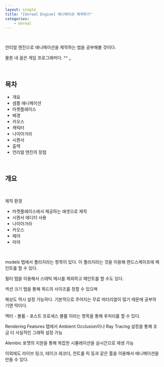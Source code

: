 ```yaml
---
layout: single
title: "[Unreal Engine] 애니메이션 제작하기"
categories:
    - Unreal
---
```


<br>

언리얼 엔진으로 애니메이션을 제작하는 법을 공부해볼 것이다.

물론 내 꿈은 게임 프로그래머다. ^^ ,,

<br>

## 목차
- 개요
- 샘플 애니메이션
- 마켓플레이스
- 배경
- 카오스
- 캐릭터
- 나이아가라
- 시퀀서
- 출력
- 언리얼 엔진의 장점

<br>

## 개요

<br>

제작 환경
- 마켓플레이스에서 제공하는 애셋으로 제작
- 시퀀서 에디터 사용
- 나이아가라
- 카오스
- 헤어
- 마야

<br>

models 탭에서 폴리지라는 항목이 있다. 이 폴리지라는 것을 이용해 랜드스케이프에 페인트를 할 수 있다.

필터 탭을 이용해서 스태틱 메시를 제외하고 페인트를 할 수도 있다.

섹션 크기 탭을 통해 쿼드의 사이즈를 정할 수 있으며

해상도 역시 설정 가능하다. 기본적으로 주어지는 무료 머티리얼이 많기 때문에 공부하기엔 딱이다.

액터 - 볼륨 - 포스트 프로세스 볼륨 이라는 항목을 통해 후처리를 할 수 있다.

Rendering Features 탭에서 Ambient Occlusion이나 Ray Tracing 설정을 통해 조금 더 사실적인 그래픽 설정 가능

Alembic 포맷의 지원을 통해 복잡한 시뮬레이션을 실시간으로 재생 가능

이외에도 라이브 링크, 테이크 레코더, 컨트롤 릭 등과 같은 툴을 이용해서 애니메이션을 만들 수 있다.